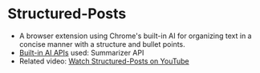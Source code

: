 # Structured-Posts

- A browser extension using Chrome's built-in AI for organizing text in a concise manner with a structure and bullet points.
- [Built-in AI APIs](https://developer.chrome.com/docs/ai/built-in-apis) used: Summarizer API
- Related video: [Watch Structured-Posts on YouTube](https://www.youtube.com/watch?v=W)
